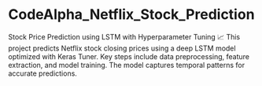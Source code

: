 # CodeAlpha_Netflix_Stock_Prediction
Stock Price Prediction using LSTM with Hyperparameter Tuning 📈 This project predicts Netflix stock closing prices using a deep LSTM model optimized with Keras Tuner. Key steps include data preprocessing, feature extraction, and model training. The model captures temporal patterns for accurate predictions.
